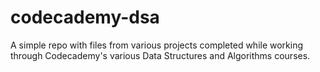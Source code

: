 # codecademy-dsa
A simple repo with files from various projects completed while working through Codecademy's various Data Structures and Algorithms courses.
